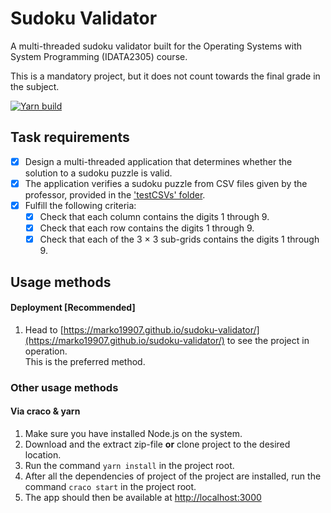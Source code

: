 # Sudoku Validator

A multi-threaded sudoku validator built for the Operating Systems with System Programming (IDATA2305) course.

This is a mandatory project, but it does not count towards the final grade in the subject.

[![Yarn build](https://github.com/Marko19907/sudoku-validator/actions/workflows/main.yml/badge.svg?branch=main)](https://github.com/Marko19907/sudoku-validator/actions/workflows/main.yml)

## Task requirements
* [x] Design a multi-threaded application that determines whether the solution to a sudoku puzzle is valid.
* [x] The application verifies a sudoku puzzle from CSV files given by the professor, provided in the ['testCSVs' folder](/testCSVs).
* [x] Fulfill the following criteria:
  * [x] Check that each column contains the digits 1 through 9.
  * [x] Check that each row contains the digits 1 through 9.
  * [x] Check that each of the 3 × 3 sub-grids contains the digits 1 through 9.

## Usage methods

#### Deployment [Recommended]

1. Head to [https://marko19907.github.io/sudoku-validator/](https://marko19907.github.io/sudoku-validator/)
   to see the project in operation. <br>
   This is the preferred method.

### Other usage methods

#### Via craco & yarn

1. Make sure you have installed Node.js on the system.
2. Download and the extract zip-file **or** clone project to the desired location.
3. Run the command `yarn install` in the project root.
4. After all the dependencies of project of the project are installed, run the command `craco start` in the project root.
5. The app should then be available at [http://localhost:3000](http://localhost:3000)
